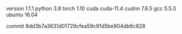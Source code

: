 version 1.1.1
python 3.8
torch 1.10
cuda cuda-11.4
cudnn 7.6.5
gcc 5.5.0
ubuntu 16.04

commit 8dd3b7a3631d01729cfea59c91d5be904db6c828